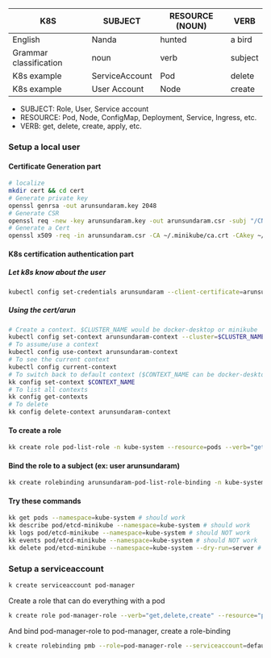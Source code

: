 
K8S | SUBJECT   |  RESOURCE (NOUN)   |  VERB |
|-|-|-|-|
English     |              Nanda  | hunted  | a bird |
Grammar classification |   noun   |   verb    |    subject |
K8s example | ServiceAccount | Pod | delete |
K8s example | User Account | Node | create |


- SUBJECT: Role, User, Service account
- RESOURCE: Pod, Node, ConfigMap, Deployment, Service, Ingress, etc.
- VERB: get, delete, create, apply, etc.


### Setup a local user
#### Certificate Generation part
```bash
# localize
mkdir cert && cd cert
# Generate private key
openssl genrsa -out arunsundaram.key 2048
# Generate CSR
openssl req -new -key arunsundaram.key -out arunsundaram.csr -subj "/CN=arunsundaram/O=docker-training"
# Generate a Cert
openssl x509 -req -in arunsundaram.csr -CA ~/.minikube/ca.crt -CAkey ~/.minikube/ca.key -CAcreateserial -out arunsundaram.crt -days 364
```
#### K8s certification authentication part
##### Let k8s know about the user
```bash
kubectl config set-credentials arunsundaram --client-certificate=arunsundaram.crt --client-key=arunsundaram.key
```

##### Using the cert/arun
```bash
# Create a context. $CLUSTER_NAME would be docker-desktop or minikube
kubectl config set-context arunsundaram-context --cluster=$CLUSTER_NAME --user=arunsundaram
# To assume/use a context
kubectl config use-context arunsundaram-context
# To see the current context
kubectl config current-context
# To switch back to default context ($CONTEXT_NAME can be docker-desktop, minikube, etc.)
kk config set-context $CONTEXT_NAME
# To list all contexts
kk config get-contexts
# To delete
kk config delete-context arunsundaram-context
```

#### To create a role
```bash
kk create role pod-list-role -n kube-system --resource=pods --verb="get,list"
```
#### Bind the role to a subject (ex: user arunsundaram)
```bash
kk create rolebinding arunsundaram-pod-list-role-binding -n kube-system --role=pod-list-role --user=arunsundaram
```

#### Try these commands
```bash
kk get pods --namespace=kube-system # should work
kk describe pod/etcd-minikube --namespace=kube-system # should work
kk logs pod/etcd-minikube --namespace=kube-system # should NOT work
kk events pod/etcd-minikube --namespace=kube-system # should NOT work
kk delete pod/etcd-minikube --namespace=kube-system --dry-run=server # should NOT work, but ensure the role is not modified to allow delete
```

### Setup a serviceaccount
```bash
k create serviceaccount pod-manager
```

Create a role that can do everything with a pod
```bash
k create role pod-manager-role --verb="get,delete,create" --resource="pod"
```

And bind pod-manager-role to pod-manager, create a role-binding
```bash
k create rolebinding pmb --role=pod-manager-role --serviceaccount=default:pod-manager
```

